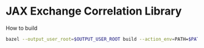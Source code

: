 # JAX Exchange Correlation Library

How to build
``` sh
bazel --output_user_root=$OUTPUT_USER_ROOT build --action_env=PATH=$PATH:$MAPLE_PATH @maple2jax//:jax_xc_wheel
```

